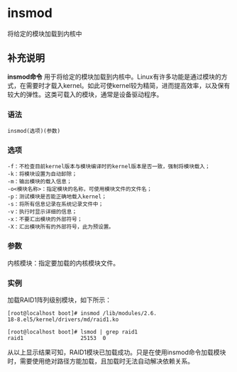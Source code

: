 #  insmod

将给定的模块加载到内核中

##  补充说明

**insmod命令**
用于将给定的模块加载到内核中。Linux有许多功能是通过模块的方式，在需要时才载入kernel。如此可使kernel较为精简，进而提高效率，以及保有较大的弹性。这类可载入的模块，通常是设备驱动程序。

###  语法

    
    
    insmod(选项)(参数)
    

###  选项

    
    
    -f：不检查目前kernel版本与模块编译时的kernel版本是否一致，强制将模块载入；
    -k：将模块设置为自动卸除；
    -m：输出模块的载入信息；
    -o<模块名称>：指定模块的名称，可使用模块文件的文件名；
    -p：测试模块是否能正确地载入kernel；
    -s：将所有信息记录在系统记录文件中；
    -v：执行时显示详细的信息；
    -x：不要汇出模块的外部符号；
    -X：汇出模块所有的外部符号，此为预设置。
    

###  参数

内核模块：指定要加载的内核模块文件。

###  实例

加载RAID1阵列级别模块，如下所示：

    
    
    [root@localhost boot]# insmod /lib/modules/2.6.
    18-8.el5/kernel/drivers/md/raid1.ko  
    
    [root@localhost boot]# lsmod | grep raid1
    raid1                  25153  0
    

从以上显示结果可知，RAID1模块已加载成功。只是在使用insmod命令加载模块时，需要使用绝对路径方能加载，且加载时无法自动解决依赖关系。

